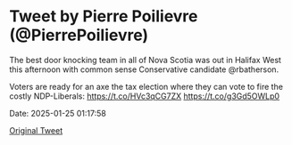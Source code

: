 # Tweet by Pierre Poilievre (@PierrePoilievre)

The best door knocking team in all of Nova Scotia was out in Halifax West this afternoon with common sense Conservative candidate @rbatherson. 

Voters are ready for an axe the tax election where they can vote to fire the costly NDP-Liberals: https://t.co/HVc3qCG7ZX https://t.co/g3Gd5OWLp0

Date: 2025-01-25 01:17:58

[Original Tweet](https://x.com/PierrePoilievre/status/1882961073575452903)
